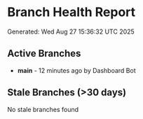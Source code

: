 # Branch Health Report
Generated: Wed Aug 27 15:36:32 UTC 2025

## Active Branches
- **main** - 12 minutes ago by Dashboard Bot

## Stale Branches (>30 days)
No stale branches found
